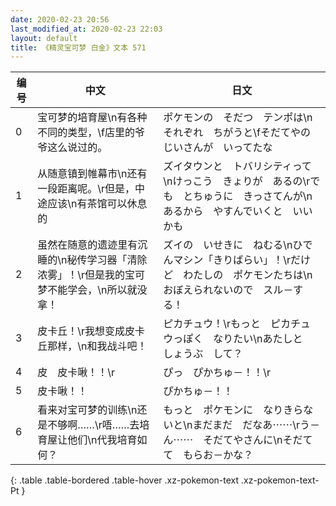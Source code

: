 ```yaml
---
date: 2020-02-23 20:56
last_modified_at: 2020-02-23 22:03
layout: default
title: 《精灵宝可梦 白金》文本 571
---
```

| 编号 | 中文 | 日文 |
| ---- | ---- | ---- |
| 0 | 宝可梦的培育屋\n有各种不同的类型，\f店里的爷爷这么说过的。 | ポケモンの　そだつ　テンポは\nそれぞれ　ちがうと\fそだてやの　じいさんが　いってたな |
| 1 | 从随意镇到帷幕市\n还有一段距离呢。\r但是，中途应该\n有茶馆可以休息的 | ズイタウンと　トバリシティって\nけっこう　きょりが　あるの\rでも　とちゅうに　きっさてんが\nあるから　やすんでいくと　いいかも |
| 2 | 虽然在随意的遗迹里有沉睡的\n秘传学习器「清除浓雾」！\r但是我的宝可梦不能学会，\n所以就没拿！ | ズイの　いせきに　ねむる\nひでんマシン「きりばらい」！\rだけど　わたしの　ポケモンたちは\nおぼえられないので　スル－する！ |
| 3 | 皮卡丘！\r我想变成皮卡丘那样，\n和我战斗吧！ | ピカチュウ！\rもっと　ピカチュウっぽく　なりたい\nあたしと　しょうぶ　して？ |
| 4 | 皮　皮卡啾！！\r | ぴっ　ぴかちゅ－！！\r |
| 5 | 皮卡啾！！ | ぴかちゅ－！！ |
| 6 | 看来对宝可梦的训练\n还是不够啊……\r唔……去培育屋让他们\n代我培育如何？ | もっと　ポケモンに　なりきらないと\nまだまだ　だなあ⋯⋯\rう－ん⋯⋯　そだてやさんに\nそだてて　もらお－かな？ |
{: .table .table-bordered .table-hover .xz-pokemon-text .xz-pokemon-text-Pt }